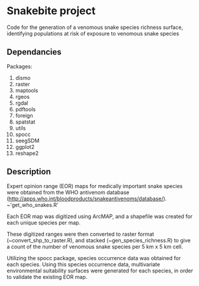 # Snakebite project
Code for the generation of a venomous snake species richness surface, identifying populations at risk of exposure to venomous snake species

## Dependancies
Packages:
1. dismo
2. raster
3. maptools
4. rgeos
5. rgdal
6. pdftools
7. foreign
8. spatstat
9. utils
10. spocc
11. seegSDM
12. ggplot2
13. reshape2

## Description
Expert opinion range (EOR) maps for medically important snake species were obtained from the WHO antivenom database (http://apps.who.int/bloodproducts/snakeantivenoms/database/). ~'get_who_snakes.R'

Each EOR map was digitized using ArcMAP, and a shapefile was created for each unique species per map. 

These digitized ranges were then converted to raster format (~convert_shp_to_raster.R), and stacked (~gen_species_richness.R) to give a count of the number of venomous snake species per 5 km x 5 km cell.

Utilizing the spocc package, species occurrence data was obtained for each species. Using this species occurrence data, multivariate environmental suitability surfaces were generated for each species, in order to validate the existing EOR map.
